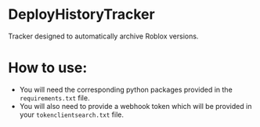 # DeployHistoryTracker
 Tracker designed to automatically archive Roblox versions.
# How to use:
* You will need the corresponding python packages provided in the `requirements.txt` file.
* You will also need to provide a webhook token which will be provided in your `tokenclientsearch.txt` file.